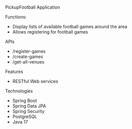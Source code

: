 PickupFootball Application

Functions:
- Display lists of available football games around the area
- Allows registering for football games

APIs
- /register-games
- /create-games
- /get-all-venues

Features
- RESTful Web services

Technologies
- Spring Boot
- Spring Data JPA
- Spring Security
- PostgreSQL
- Java 17
 
